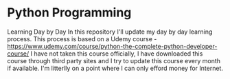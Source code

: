# Python Programming
 Learning Day by Day
In this repository I'll update my day by day learning process.
This process is based on a Udemy course - https://www.udemy.com/course/python-the-complete-python-developer-course/
I have not taken this course officially, I have downloaded this course through third party sites and I try to update this course every month if available. I'm litterlly on a point where I can only efford money for Internet.
